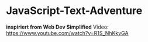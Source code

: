 # JavaScript-Text-Adventure
**inspiriert from Web Dev Simplified**
Video: https://www.youtube.com/watch?v=R1S_NhKkvGA
